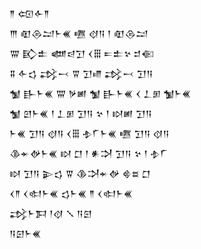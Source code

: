 <div class='block'>
<div class='line'>𒈫 𒄢𒅆𒈫</div>
<div class='line'>𒐈 𒊏𒁲𒁺𒈨𒌍 𒍠 𒋼𒀀 𒁹 𒊏𒁲𒁺</div>
<div class='line'>𒐌 𒃼𒉺 𒅘𒁀𒋛 𒌋𒑆 𒋰𒉺𒆳 𒄑𒈿</div>
<div class='line'>𒐉 𒅆𒌓 𒃶𒁁 𒐊 𒋛𒈛 𒃶𒁁 𒋛𒀀</div>
<div class='line'>𒁯 𒃲𒈨𒌍 𒐌 𒃻𒅖 𒁯 𒃲𒈨𒌍 𒌋 𒁇𒁳 𒁯𒈨𒌍</div>
<div class='line'>𒁯 𒇻𒈨𒌍 𒁹 𒁇𒁳 𒋛𒀀 𒆳 𒁹 𒊭𒅖 𒋛𒀀</div>
<div class='line'>𒈨𒌍 𒋛𒀀 𒋼𒀀 𒌋𒑆 𒈮𒇲𒈨𒌍 𒍠 𒋛𒀀 𒋼𒀀</div>
<div class='line'>𒆠𒄬𒉻𒈨𒌍 𒊭 𒆸 𒁹 𒀭𒋫 𒋛𒀀 𒆳 𒁹 𒈮𒇲</div>
<div class='line'>𒊭 𒋛𒀀 𒉌𒌓 𒐊 𒆠𒋫𒄬𒉻 𒄵𒊺 𒆸</div>
<div class='line'>𒌋𒈫 𒌋𒊕𒈨𒌍 𒌓𒈨𒌍 𒈫 𒌋𒊕𒈨𒌍</div>
<div class='line'>𒃶𒈨𒁕 𒁹𒋼 𒑳 𒀀𒇉</div>
<div class='line'>𒀀𒇉𒈨𒌍</div>
</div>